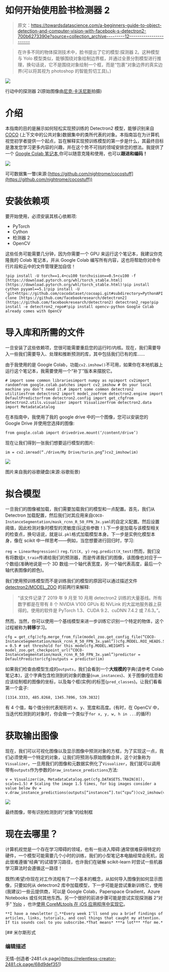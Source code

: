 # 如何开始使用脸书检测器 2

> 原文：<https://towardsdatascience.com/a-beginners-guide-to-object-detection-and-computer-vision-with-facebook-s-detectron2-700b6273390e?source=collection_archive---------12----------------------->

> 在许多不同的物体探测技术中，脸书提出了它的模型:探测器 2。这种模型与 Yolo 模型类似，能够围绕对象绘制边界框，并通过全景分割模型进行推理，换句话说，它不是围绕对象绘制一个框，而是“包裹”对象边界的真实边界(可以将其视为 photoshop 的智能剪切工具)。)

![](img/16c95c706ea8b657c5b2522483cb2698.png)

行动中的探测器 2(原始图像由[尼克·卡沃尼斯](https://stocksnap.io/author/15899)拍摄)

# 介绍

本指南的目的是展示如何轻松实现预训练的 Detectron2 模型，能够识别来自 [COCO](http://cocodataset.org/#home) (上下文中的公共对象)数据集中的类所代表的对象。本指南旨在为计算机视觉初学者提供一个起点，旨在解释实现预训练模型的第一步是什么，其最终目标是激发您学习更多内容的兴趣，并在这个势不可挡的领域安排您的想法。我提供了一个 [Google Colab 笔记本](http://bit.ly/39cEy2C),你可以随意克隆和使用，也可以**跟进和编码！**

![](img/9434521230245985744ecfce19a1a704.png)

可可数据集一瞥(来源:[https://github.com/nightrome/cocostuff](https://github.com/nightrome/cocostuff))

# 安装依赖项

要开始使用，必须安装其核心依赖项:

*   PyTorch
*   Cython
*   检测器 2
*   OpenCV

这些任务可能需要几分钟，因为你需要一个 GPU 来运行这个笔记本，我建议你克隆我的 Colab 笔记本，并从 Google Colab 编写所有内容，这也将帮助你对命令行片段和云中的文件管理更加自信！

```
!pip install -U torch==1.4+cu100 torchvision==0.5+cu100 -f [https://download.pytorch.org/whl/torch_stable.html](https://download.pytorch.org/whl/torch_stable.html)!pip install cython pyyaml==5.1!pip install -U ‘git+https://github.com/cocodataset/cocoapi.git#subdirectory=PythonAPI'!git clone [https://github.com/facebookresearch/detectron2](https://github.com/facebookresearch/detectron2) detectron2_repo!pip install -e detectron2_repo#!pip install opencv-python Google Colab already comes with OpenCV
```

# 导入库和所需的文件

一旦安装了这些依赖项，您很可能需要重启您的运行时/内核。现在，我们需要导入一些我们需要导入、处理和推断预测的库，其中包括我们已有的库……

由于我使用的是 Google Colab，功能`cv2.imshow()`不可用，如果你在本地机器上运行这个笔记本，我需要使用一个“补丁”版本来摆脱它。

```
# import some common librariesimport numpy as npimport cv2import randomfrom google.colab.patches import cv2_imshow # On your local machine you don’t need it.# import some common detectron2 utilitiesfrom detectron2 import model_zoofrom detectron2.engine import DefaultPredictorfrom detectron2.config import get_cfgfrom detectron2.utils.visualizer import Visualizerfrom detectron2.data import MetadataCatalog
```

在本指南中，我使用了我的 google drive 中的一个图像，您可以安装您的 Google Drive 并使用您选择的图像:

```
from google.colab import drivedrive.mount(‘/content/drive’)
```

现在让我们得到一张我们想要运行模型的图片:

```
im = cv2.imread(“./drive/My Drive/turin.png”)cv2_imshow(im)
```

![](img/ea221bc42a16a7ca5aa3abee5260d5aa.png)

图片来自我的谷歌硬盘(来源:谷歌街景)

# 拟合模型

一旦我们的图像被加载，我们需要加载我们的模型和一点配置。首先，我们从 Detectron 加载配置，然后我们对其应用来自`COCO-InstanceSegmentation/mask_rcnn_R_50_FPN_3x.yaml`的自定义配置。然后设置阈值，因此检测对象时模型的灵敏度(玩这些参数！).下一步是加载与该模型相关的检查点，换句话说，就是以`.pkl`格式加载模型本身。下一步是实例化模型本身，像在 scikit 中一样思考——例如，当您想要进行回归时，学习:

`reg = LinearRegression()` `reg.fit(X, y)` `reg.predict(X_test)`然而，我们没有将数组`X_train`传递给我们的预测器，而是传递我们的图像，该图像也对应于一个数组(准确地说是一个 3D 数组:一个轴代表宽度，另一个轴代表高度，最后一个轴代表图像的颜色)。

我们使用预训练模型而不是训练我们的模型的原因可以通过描述文件 [detectron2/MODEL_ZOO](https://github.com/facebookresearch/detectron2/blob/master/MODEL_ZOO.md) 的前两行来解释:

> “该文件记录了 2019 年 9 月至 10 月用 detectron2 训练的大量基线。所有数字都是在带有 8 个 NVIDIA V100 GPUs 和 NVLink 的大盆地服务器上获得的。使用的软件是 PyTorch 1.3、CUDA 9.2、cuDNN 7.4.2 或 7.6.3。”。

然而，当然，你可以使用一个基线模型来进一步训练它识别一个特定的物体，这个过程被称为**转移**学习。

```
cfg = get_cfg()cfg.merge_from_file(model_zoo.get_config_file(“COCO-InstanceSegmentation/mask_rcnn_R_50_FPN_3x.yaml”))cfg.MODEL.ROI_HEADS.SCORE_THRESH_TEST = 0.5 # set threshold for this modelcfg.MODEL.WEIGHTS = model_zoo.get_checkpoint_url(“COCO-InstanceSegmentation/mask_rcnn_R_50_FPN_3x.yaml”)predictor = DefaultPredictor(cfg)outputs = predictor(im)
```

如果我们检查由模型生成的`outputs`，我们会看到一个**大规模的**字典(请参考 Colab 笔记本)，这个字典包含检测到的对象的数量(`num_instances`)、关于图像的信息和应该绘制框的图像的坐标，以及每个框(实例)的标签(`pred_classes`)。让我们看看第一个盒子:

`[1314.3333, 485.8268, 1345.7896, 539.3832]`

有 4 个值，每个值分别代表矩形的 x、y、宽度和高度。(有时，在 OpenCV 中，当迭代检测到的对象时，你会做一个类似于`for x, y, w, h in ...`的循环)

# 获取输出图像

现在，我们可以可视化图像以及显示图像中预测对象的方框，为了实现这一点，我们必须使用一个特定的对象，让我们将预测与原始图像合并，这个对象称为`Visualizer`，一旦用我们的图像和元数据实例化了`Visualizer`，我们就可以调用带有`outputs`作为参数的`draw_instance_predictions`方法:

```
v = Visualizer(im, MetadataCatalog.get(cfg.DATASETS.TRAIN[0]), scale=1.5) # Scaling the image 1.5 times, for big images consider a value below 0v = v.draw_instance_predictions(outputs[“instances”].to(“cpu”))cv2_imshow(v.get_image())
```

![](img/e46648035eab145e4865a0181c0752a6.png)

最终图像，带有识别检测到的“对象”的绘制框

# 现在去哪里？

计算机视觉是一个存在学习障碍的领域，也有一些进入障碍:通常很难获得特定的硬件，一个模型可能需要几个小时的训练，我们的小型笔记本电脑经常会死机，因此很难遵循“经典”的试错学习路径，也许我们在破解 scikit-learn 时尝试一些机器学习算法时会遵循这一路径！

既然(希望)你现在对工作流程有了一个基本的概念，从如何导入图像到如何显示图像，只要如何从 detectron2 库中加载模型，下一步可能是尝试重新训练它，使用(我建议)一些云提供商，可以是 Google Colab，Paperspace Gradient，Azure Notebooks 或任何其他东西。另一个很好的前进步骤可能是尝试实现探测器 2“对手” [Yolo](https://pjreddie.com/darknet/yolo/) ，也许[使用 CoreMLtools 在 iOS 应用程序中实现它](https://github.com/Ma-Dan/YOLOv3-CoreML)。

```
**I have a newsletter 📩.**Every week I’ll send you a brief findings of articles, links, tutorials, and cool things that caught my attention. If tis sounds cool to you subscribe.*That means* ***a lot*** *for me.*
```

 [## 米尔斯形式

### 编辑描述

无情-创造者-2481.ck.page](https://relentless-creator-2481.ck.page/68d9def351)